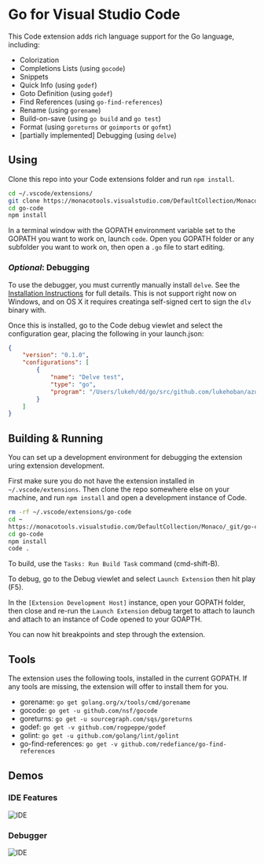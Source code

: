 # Go for Visual Studio Code

This Code extension adds rich language support for the Go language, including:

- Colorization
- Completions Lists (using `gocode`)
- Snippets
- Quick Info (using `godef`)
- Goto Definition (using `godef`)
- Find References (using `go-find-references`)
- Rename (using `gorename`)
- Build-on-save (using `go build` and `go test`)
- Format (using `goreturns` or `goimports` or `gofmt`)
- [partially implemented] Debugging (using `delve`)

## Using

Clone this repo into your Code extensions folder and run `npm install`.

```bash
cd ~/.vscode/extensions/
git clone https://monacotools.visualstudio.com/DefaultCollection/Monaco/_git/go-code
cd go-code
npm install
```

In a terminal window with the GOPATH environment variable set to the GOPATH you want to work on, launch `code`.  Open you GOPATH folder or any subfolder you want to work on, then open a `.go` file to start editing.

### _Optional_: Debugging

To use the debugger, you must currently manually install `delve`.  See the [Installation Instructions](https://github.com/derekparker/delve/wiki/Building) for full details.  This is not support right now on Windows, and on OS X it requires creatinga  self-signed cert to sign the `dlv` binary with.

Once this is installed, go to the Code debug viewlet and select the configuration gear, placing the following in your launch.json:

```json
{
	"version": "0.1.0",
	"configurations": [
		{
			"name": "Delve test",
			"type": "go",
			"program": "/Users/lukeh/dd/go/src/github.com/lukehoban/azuretest/test.go"
		}
	]
}
```

## Building & Running

You can set up a development environment for debugging the extension uring extension development.

First make sure you do not have the extension installed in `~/.vscode/extensions`.  Then clone the repo somewhere else on your machine, and run `npm install` and open a development instance of Code.

```bash
rm -rf ~/.vscode/extensions/go-code
cd ~
https://monacotools.visualstudio.com/DefaultCollection/Monaco/_git/go-code
cd go-code
npm install
code . 
```

To build, use the `Tasks: Run Build Task` command (cmd-shift-B).

To debug, go to the Debug viewlet and select `Launch Extension` then hit play (F5).

In the `[Extension Development Host]` instance, open your GOPATH folder, then close and re-run the `Launch Extension` debug target to attach to launch and attach to an instance of Code opened to your GOAPTH.

You can now hit breakpoints and step through the extension.

## Tools

The extension uses the following tools, installed in the current GOPATH.  If any tools are missing, the extension will offer to install them for you.

- gorename: `go get golang.org/x/tools/cmd/gorename`
- gocode: `go get -u github.com/nsf/gocode`
- goreturns: `go get -u sourcegraph.com/sqs/goreturns`
- godef: `go get -v github.com/rogpeppe/godef`
- golint: `go get -u github.com/golang/lint/golint`
- go-find-references: `go get -v github.com/redefiance/go-find-references`

## Demos

### IDE Features
![IDE](http://i.giphy.com/xTiTndDHV3GeIy6aNa.gif)

### Debugger
![IDE](http://i.giphy.com/3oEduO9Rx6awkds4es.gif)
